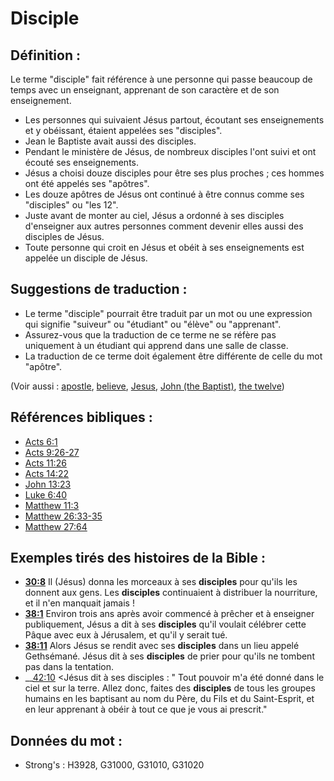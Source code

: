 # Disciple

## Définition :

Le terme "disciple" fait référence à une personne qui passe beaucoup de temps avec un enseignant, apprenant de son caractère et de son enseignement.

* Les personnes qui suivaient Jésus partout, écoutant ses enseignements et y obéissant, étaient appelées ses "disciples".
* Jean le Baptiste avait aussi des disciples.
* Pendant le ministère de Jésus, de nombreux disciples l'ont suivi et ont écouté ses enseignements.
* Jésus a choisi douze disciples pour être ses plus proches ; ces hommes ont été appelés ses "apôtres".
* Les douze apôtres de Jésus ont continué à être connus comme ses "disciples" ou "les 12".
* Juste avant de monter au ciel, Jésus a ordonné à ses disciples d'enseigner aux autres personnes comment devenir elles aussi des disciples de Jésus.
* Toute personne qui croit en Jésus et obéit à ses enseignements est appelée un disciple de Jésus.

## Suggestions de traduction :

* Le terme "disciple" pourrait être traduit par un mot ou une expression qui signifie "suiveur" ou "étudiant" ou "élève" ou "apprenant".
* Assurez-vous que la traduction de ce terme ne se réfère pas uniquement à un étudiant qui apprend dans une salle de classe.
* La traduction de ce terme doit également être différente de celle du mot "apôtre".

(Voir aussi : [apostle](../kt/apostle.md), [believe](../kt/believe.md), [Jesus](../kt/jesus.md), [John (the Baptist)](../names/johnthebaptist.md), [the twelve](../kt/thetwelve.md))

## Références bibliques :

* [Acts 6:1](rc://en/tn/help/act/06/01)
* [Acts 9:26-27](rc://en/tn/help/act/09/26)
* [Acts 11:26](rc://en/tn/help/act/11/26)
* [Acts 14:22](rc://en/tn/help/act/14/22)
* [John 13:23](rc://en/tn/help/jhn/13/23)
* [Luke 6:40](rc://en/tn/help/luk/06/40)
* [Matthew 11:3](rc://en/tn/help/mat/11/03)
* [Matthew 26:33-35](rc://en/tn/help/mat/26/33)
* [Matthew 27:64](rc://en/tn/help/mat/27/64)

## Exemples tirés des histoires de la Bible :

* __[30:8](rc://en/tn/help/obs/30/08)__ Il (Jésus) donna les morceaux à ses __disciples__ pour qu'ils les donnent aux gens. Les __disciples__ continuaient à distribuer la nourriture, et il n'en manquait jamais !
* __[38:1](rc://en/tn/help/obs/38/01)__ Environ trois ans après avoir commencé à prêcher et à enseigner publiquement, Jésus a dit à ses __disciples__ qu'il voulait célébrer cette Pâque avec eux à Jérusalem, et qu'il y serait tué.
* __[38:11](rc://en/tn/help/obs/38/11)__ Alors Jésus se rendit avec ses __disciples__ dans un lieu appelé Gethsémané. Jésus dit à ses __disciples__ de prier pour qu'ils ne tombent pas dans la tentation.
* __[42:10](rc://en/tn/help/obs/42/10) <Jésus dit à ses disciples : " Tout pouvoir m'a été donné dans le ciel et sur la terre. Allez donc, faites des __disciples__ de tous les groupes humains en les baptisant au nom du Père, du Fils et du Saint-Esprit, et en leur apprenant à obéir à tout ce que je vous ai prescrit."

## Données du mot :

* Strong's : H3928, G31000, G31010, G31020

